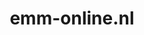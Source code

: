 ---
layout: post
title:  "emm-online.nl"
internal_url:  "/data/emm-online.nl.html"
categories: dutchgov
---